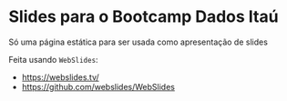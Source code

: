 # Slides para o Bootcamp Dados Itaú

Só uma página estática para ser usada como apresentação de slides

Feita usando `WebSlides`:
- https://webslides.tv/
- https://github.com/webslides/WebSlides

